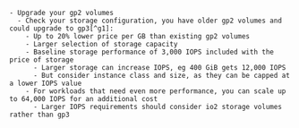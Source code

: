     - Upgrade your gp2 volumes  
      - Check your storage configuration, you have older gp2 volumes and could upgrade to gp3[^g1]:  
        - Up to 20% lower price per GB than existing gp2 volumes  
        - Larger selection of storage capacity  
        - Baseline storage performance of 3,000 IOPS included with the price of storage  
          - Larger storage can increase IOPS, eg 400 GiB gets 12,000 IOPS  
          - But consider instance class and size, as they can be capped at a lower IOPS value  
        - For workloads that need even more performance, you can scale up to 64,000 IOPS for an additional cost  
          - Larger IOPS requirements should consider io2 storage volumes rather than gp3  

[^g1]:  https://aws.amazon.com/ebs/general-purpose/